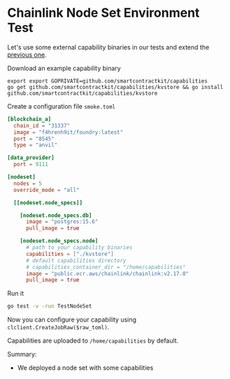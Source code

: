 # Chainlink Node Set Environment Test

Let's use some external capability binaries in our tests and extend the [previous one](nodeset_environment.md).

Download an example capability binary
```
export export GOPRIVATE=github.com/smartcontractkit/capabilities
go get github.com/smartcontractkit/capabilities/kvstore && go install github.com/smartcontractkit/capabilities/kvstore 
```

Create a configuration file `smoke.toml`
```toml
[blockchain_a]
  chain_id = "31337"
  image = "f4hrenh9it/foundry:latest"
  port = "8545"
  type = "anvil"

[data_provider]
  port = 9111

[nodeset]
  nodes = 5
  override_mode = "all"

  [[nodeset.node_specs]]

    [nodeset.node_specs.db]
      image = "postgres:15.6"
      pull_image = true

    [nodeset.node_specs.node]
      # path to your capability binaries
      capabilities = ["./kvstore"]
      # default capabilities directory
      # capabilities_container_dir = "/home/capabilities"
      image = "public.ecr.aws/chainlink/chainlink:v2.17.0"
      pull_image = true

```

Run it
```bash
go test -v -run TestNodeSet
```

Now you can configure your capability using `clclient.CreateJobRaw($raw_toml)`.

Capabilities are uploaded to `/home/capabilities` by default.

Summary:
- We deployed a node set with some capabilities


